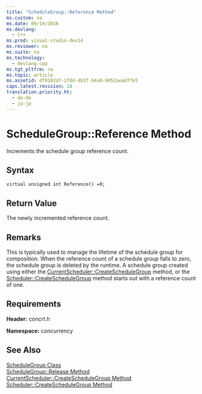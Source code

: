 ```yaml
---
title: "ScheduleGroup::Reference Method"
ms.custom: na
ms.date: 09/19/2016
ms.devlang: 
  - C++
ms.prod: visual-studio-dev14
ms.reviewer: na
ms.suite: na
ms.technology: 
  - devlang-cpp
ms.tgt_pltfrm: na
ms.topic: article
ms.assetid: df0182d7-1fdd-4b1f-b4a8-9852aead7fe5
caps.latest.revision: 18
translation.priority.ht: 
  - de-de
  - ja-jp
---
```

# ScheduleGroup::Reference Method
Increments the schedule group reference count.  
  
## Syntax  
  
```  
virtual unsigned int Reference() =0;  
```  
  
## Return Value  
 The newly incremented reference count.  
  
## Remarks  
 This is typically used to manage the lifetime of the schedule group for composition. When the reference count of a schedule group falls to zero, the schedule group is deleted by the runtime. A schedule group created using either the [CurrentScheduler::CreateScheduleGroup](../vs140/CurrentScheduler--CreateScheduleGroup-Method.md) method, or the [Scheduler::CreateScheduleGroup](../vs140/Scheduler--CreateScheduleGroup-Method.md) method starts out with a reference count of one.  
  
## Requirements  
 **Header:** concrt.h  
  
 **Namespace:** concurrency  
  
## See Also  
 [ScheduleGroup Class](../vs140/ScheduleGroup-Class.md)   
 [ScheduleGroup::Release Method](../vs140/ScheduleGroup--Release-Method.md)   
 [CurrentScheduler::CreateScheduleGroup Method](../vs140/CurrentScheduler--CreateScheduleGroup-Method.md)   
 [Scheduler::CreateScheduleGroup Method](../vs140/Scheduler--CreateScheduleGroup-Method.md)